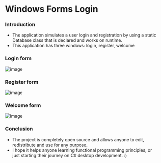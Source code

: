 # Windows Forms Login

### Introduction

* The application simulates a user login and registration by using a static Database class that is declared and works on runtime.
* This application has three windows: login, register, welcome

### Login form

![image](https://github.com/user-attachments/assets/119091d0-a3a7-405b-8b77-d8b207439b6d)

### Register form

![image](https://github.com/user-attachments/assets/823282f5-7314-46e6-bb83-c0a9d524566d)

### Welcome form

![image](https://github.com/user-attachments/assets/42a429c5-601b-444c-a5ee-28049370392b)

### Conclusion

* The project is completely open source and allows anyone to edit, redistribute and use for any purpose.
* I hope it helps anyone learning functional programming principles, or just starting their journey on C# desktop development. :)
